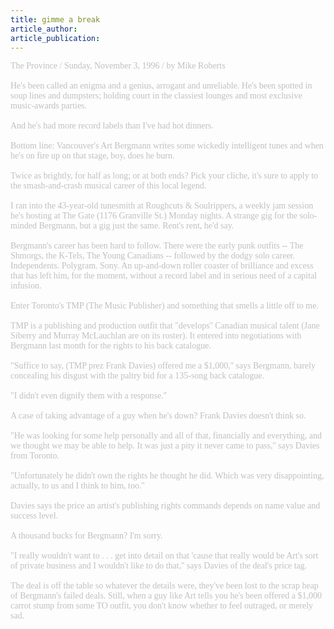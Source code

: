```yaml
---
title: gimme a break
article_author: 
article_publication: 
---
```

<span style="color: #c0c0c0"><span style="font-family: 'book antiqua', palatino">The Province / Sunday, November 3, 1996 / by Mike Roberts<br /><br />He's been called an enigma and a genius, arrogant and unreliable. He's been spotted in soup lines and dumpsters; holding court in the classiest lounges and most exclusive music-awards parties.<br /><br />And he's had more record labels than I've had hot dinners.<br /><br />Bottom line: Vancouver's Art Bergmann writes some wickedly intelligent tunes and when he's on fire up on that stage, boy, does he burn.<br /><br />Twice as brightly, for half as long; or at both ends? Pick your cliche, it's sure to apply to the smash-and-crash musical career of this local legend.<br /><br />I ran into the 43-year-old tunesmith at Roughcuts &amp; Soulrippers, a weekly jam session he's hosting at The Gate (1176 Granville St.) Monday nights. A strange gig for the solo-minded Bergmann, but a gig just the same. Rent's rent, he'd say.<br /><br />Bergmann's career has been hard to follow. There were the early punk outfits -- The Shmorgs, the K-Tels, The Young Canadians -- followed by the dodgy solo career. Independents. Polygram. Sony. An up-and-down roller coaster of brilliance and excess that has left him, for the moment, without a record label and in serious need of a capital infusion.<br /><br />Enter Toronto's TMP (The Music Publisher) and something that smells a little off to me.<br /><br />TMP is a publishing and production outfit that &quot;develops'' Canadian musical talent (Jane Siberry and Murray McLauchlan are on its roster). It entered into negotiations with Bergmann last month for the rights to his back catalogue.<br /><br />&quot;Suffice to say, (TMP prez Frank Davies) offered me a $1,000,'' says Bergmann, barely concealing his disgust with the paltry bid for a 135-song back catalogue.<br /><br />&quot;I didn't even dignify them with a response.''<br /><br />A case of taking advantage of a guy when he's down? Frank Davies doesn't think so.<br /><br />&quot;He was looking for some help personally and all of that, financially and everything, and we thought we may be able to help. It was just a pity it never came to pass,'' says Davies from Toronto.<br /><br />&quot;Unfortunately he didn't own the rights he thought he did. Which was very disappointing, actually, to us and I think to him, too.''<br /><br />Davies says the price an artist's publishing rights commands depends on name value and success level.<br /><br />A thousand bucks for Bergmann? I'm sorry.<br /><br />&quot;I really wouldn't want to . . . get into detail on that 'cause that really would be Art's sort of private business and I wouldn't like to do that,'' says Davies of the deal's price tag.<br /><br />The deal is off the table so whatever the details were, they've been lost to the scrap heap of Bergmann's failed deals. Still, when a guy like Art tells you he's been offered a $1,000 carrot stump from some TO outfit, you don't know whether to feel outraged, or merely sad.<br /></span></span>
